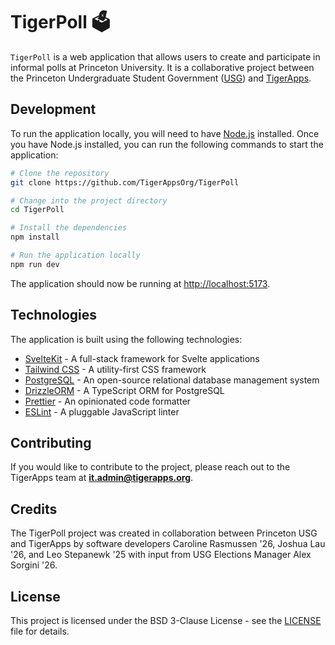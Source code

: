 # TigerPoll 🗳️

`TigerPoll` is a web application that allows users to create and participate in informal polls at Princeton University. It is a collaborative project between the Princeton Undergraduate Student Government ([USG](https://usg.princeton.edu/)) and [TigerApps](https://tigerapps.org/).

## Development

To run the application locally, you will need to have [Node.js](https://nodejs.org/) installed. Once you have Node.js installed, you can run the following commands to start the application:

```bash
# Clone the repository
git clone https://github.com/TigerAppsOrg/TigerPoll

# Change into the project directory
cd TigerPoll

# Install the dependencies
npm install

# Run the application locally
npm run dev
```

The application should now be running at [http://localhost:5173](http://localhost:5173).

## Technologies

The application is built using the following technologies:

- [SvelteKit](https://kit.svelte.dev/) - A full-stack framework for Svelte applications
- [Tailwind CSS](https://tailwindcss.com/) - A utility-first CSS framework
- [PostgreSQL](https://www.postgresql.org/) - An open-source relational database management system
- [DrizzleORM](https://orm.drizzle.team/) - A TypeScript ORM for PostgreSQL
- [Prettier](https://prettier.io/) - An opinionated code formatter
- [ESLint](https://eslint.org/) - A pluggable JavaScript linter

## Contributing

If you would like to contribute to the project, please reach out to the TigerApps team at **it.admin@tigerapps.org**.

## Credits

The TigerPoll project was created in collaboration between Princeton USG and TigerApps by software developers Caroline Rasmussen '26, Joshua Lau '26, and Leo Stepanewk '25 with input from USG Elections Manager Alex Sorgini '26.

## License

This project is licensed under the BSD 3-Clause License - see the [LICENSE](LICENSE) file for details.
